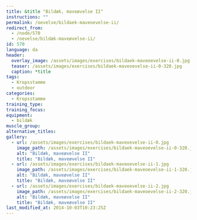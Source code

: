 ```yaml
---
title: &title "Bildæk, maveøvelse II"
instructions: ""
permalink: /oevelse/bildaek-maveoevelse-ii/
redirect_from:
  - /node/570
  - /oevelse/bildæk-maveøvelse-ii/
id: 570
language: da
header:
  overlay_image: /assets/images/exercises/bildaek-maveoevelse-ii-0.jpg
  teaser: /assets/images/exercises/bildaek-maveoevelse-ii-0-320.jpg
  caption: *title
tags:
  - Kropsstamme
  - outdoor
categories:
  - Kropsstamme
training_type: 
training_focus: 
equipment:
  - bildæk
muscle_group:
alternative_titles:
gallery:
  - url: /assets/images/exercises/bildaek-maveoevelse-ii-0.jpg
    image_path: /assets/images/exercises/bildaek-maveoevelse-ii-0-320.jpg
    alt: "Bildæk, maveøvelse II"
    title: "Bildæk, maveøvelse II"
  - url: /assets/images/exercises/bildaek-maveoevelse-ii-1.jpg
    image_path: /assets/images/exercises/bildaek-maveoevelse-ii-1-320.jpg
    alt: "Bildæk, maveøvelse II"
    title: "Bildæk, maveøvelse II"
  - url: /assets/images/exercises/bildaek-maveoevelse-ii-2.jpg
    image_path: /assets/images/exercises/bildaek-maveoevelse-ii-2-320.jpg
    alt: "Bildæk, maveøvelse II"
    title: "Bildæk, maveøvelse II"
last_modified_at: 2014-10-03T10:23:25Z
---
```




